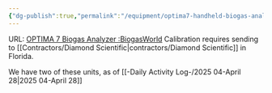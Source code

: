 ```yaml
---
{"dg-publish":true,"permalink":"/equipment/optima7-handheld-biogas-analyzer/","noteIcon":"","created":"2025-01-31T13:55:53.281-06:00"}
---
```


URL: [OPTIMA 7 Biogas Analyzer :BiogasWorld](https://biogasworld.com/product/anaerobic-digestion/instrumentation-and-control/biogas-analyzers/mru-instrument-optima7-biogas-analyzer/)
Calibration requires sending to [[Contractors/Diamond Scientific\|contractors/Diamond Scientific]] in Florida. 

We have two of these units, as of [[-Daily Activity Log-/2025 04-April 28\|2025 04-April 28]]
